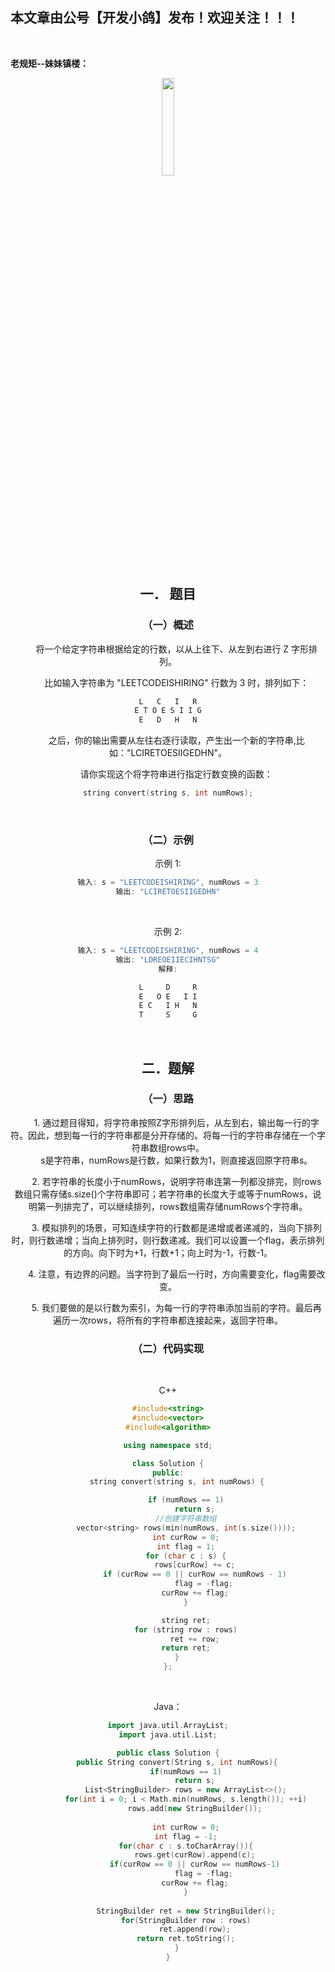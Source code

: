 ﻿## 本文章由公号【开发小鸽】发布！欢迎关注！！！
<br>

**老规矩--妹妹镇楼：**
<center>
<img src="https://img-blog.csdnimg.cn/20200721223424816.JPG"   width="20%">

## 一．	题目
### （一）概述
&nbsp;  &nbsp;  &nbsp;  &nbsp;将一个给定字符串根据给定的行数，以从上往下、从左到右进行 Z 字形排列。

&nbsp;  &nbsp;  &nbsp;  &nbsp;比如输入字符串为 "LEETCODEISHIRING" 行数为 3 时，排列如下：

```cpp
L   C   I   R
E T O E S I I G
E   D   H   N
```

&nbsp;  &nbsp;  &nbsp;  &nbsp;之后，你的输出需要从左往右逐行读取，产生出一个新的字符串,比如："LCIRETOESIIGEDHN"。

&nbsp;  &nbsp;  &nbsp;  &nbsp;请你实现这个将字符串进行指定行数变换的函数：

```cpp
string convert(string s, int numRows);
```
<br>


### （二）示例
示例 1:

```cpp
输入: s = "LEETCODEISHIRING", numRows = 3
输出: "LCIRETOESIIGEDHN"
```
<br>



示例 2:

```cpp
输入: s = "LEETCODEISHIRING", numRows = 4
输出: "LDREOEIIECIHNTSG"
解释:

L     D     R
E   O E   I I
E C   I H   N
T     S     G
```
<br>




## 二．题解
### （一）思路
&nbsp;  &nbsp;  &nbsp;  &nbsp;1. 通过题目得知，将字符串按照Z字形排列后，从左到右，输出每一行的字符。因此，想到每一行的字符串都是分开存储的。将每一行的字符串存储在一个字符串数组rows中。
\
&nbsp;  &nbsp;  &nbsp;  &nbsp;s是字符串，numRows是行数，如果行数为1，则直接返回原字符串s。
<br>



&nbsp;  &nbsp;  &nbsp;  &nbsp;2. 若字符串的长度小于numRows，说明字符串连第一列都没排完，则rows数组只需存储s.size()个字符串即可；若字符串的长度大于或等于numRows，说明第一列排完了，可以继续排列，rows数组需存储numRows个字符串。
<br>



&nbsp;  &nbsp;  &nbsp;  &nbsp;3. 模拟排列的场景，可知连续字符的行数都是递增或者递减的，当向下排列时，则行数递增；当向上排列时，则行数递减。我们可以设置一个flag，表示排列的方向。向下时为+1，行数+1；向上时为-1，行数-1。
<br>



&nbsp;  &nbsp;  &nbsp;  &nbsp;4. 注意，有边界的问题。当字符到了最后一行时，方向需要变化，flag需要改变。
<br>



&nbsp;  &nbsp;  &nbsp;  &nbsp;5. 我们要做的是以行数为索引，为每一行的字符串添加当前的字符。最后再遍历一次rows，将所有的字符串都连接起来，返回字符串。
<br>



### （二）代码实现
<br>



C++

```cpp
#include<string>
#include<vector>
#include<algorithm>

using namespace std;

class Solution {
public:
	string convert(string s, int numRows) {

		if (numRows == 1)
			return s;
		//创建字符串数组
		vector<string> rows(min(numRows, int(s.size())));
		int curRow = 0;
		int flag = 1;
		for (char c : s) {
			rows[curRow] += c;
			if (curRow == 0 || curRow == numRows - 1)
				flag = -flag;
			curRow += flag;
		}

		string ret;
		for (string row : rows)
			ret += row;
		return ret;
	}
};
```
<br>



Java：

```cpp
import java.util.ArrayList;
import java.util.List;

public class Solution {
    public String convert(String s, int numRows){
        if(numRows == 1)
            return s;
        List<StringBuilder> rows = new ArrayList<>();
        for(int i = 0; i < Math.min(numRows, s.length()); ++i)
            rows.add(new StringBuilder());
        
        int curRow = 0;
        int flag = -1;
        for(char c : s.toCharArray()){
            rows.get(curRow).append(c);
            if(curRow == 0 || curRow == numRows-1)
                flag = -flag;
            curRow += flag;
        }
        
        StringBuilder ret = new StringBuilder();
        for(StringBuilder row : rows)
            ret.append(row);
        return ret.toString();
    }
}
```






